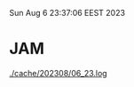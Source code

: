 Sun Aug  6 23:37:06 EEST 2023
# JAM
<a href='./cache/202308/06_23.log'>./cache/202308/06_23.log</a>
